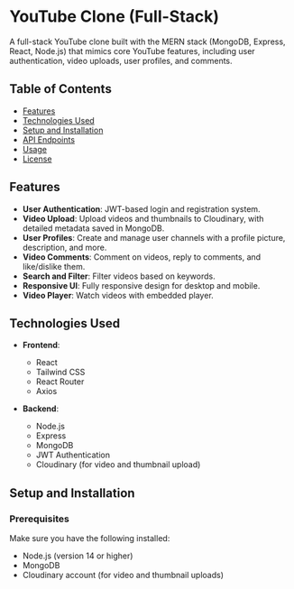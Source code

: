 # YouTube Clone (Full-Stack)

A full-stack YouTube clone built with the MERN stack (MongoDB, Express, React, Node.js) that mimics core YouTube features, including user authentication, video uploads, user profiles, and comments.

## Table of Contents
- [Features](#features)
- [Technologies Used](#technologies-used)
- [Setup and Installation](#setup-and-installation)
- [API Endpoints](#api-endpoints)
- [Usage](#usage)
- [License](#license)

## Features
- **User Authentication**: JWT-based login and registration system.
- **Video Upload**: Upload videos and thumbnails to Cloudinary, with detailed metadata saved in MongoDB.
- **User Profiles**: Create and manage user channels with a profile picture, description, and more.
- **Video Comments**: Comment on videos, reply to comments, and like/dislike them.
- **Search and Filter**: Filter videos based on keywords.
- **Responsive UI**: Fully responsive design for desktop and mobile.
- **Video Player**: Watch videos with embedded player.

## Technologies Used
- **Frontend**:
  - React
  - Tailwind CSS
  - React Router
  - Axios
  
- **Backend**:
  - Node.js
  - Express
  - MongoDB
  - JWT Authentication
  - Cloudinary (for video and thumbnail upload)

## Setup and Installation

### Prerequisites
Make sure you have the following installed:
- Node.js (version 14 or higher)
- MongoDB
- Cloudinary account (for video and thumbnail uploads)


